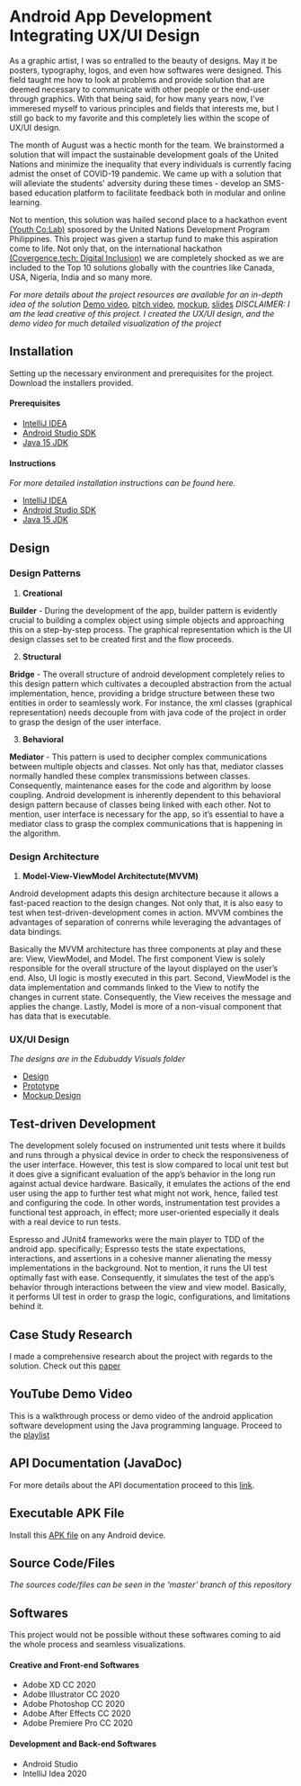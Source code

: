 # Android App Development Integrating UX/UI Design
As a graphic artist, I was so entralled to the beauty of designs. May it be posters, typography, logos, and even how softwares were designed. This field taught me how to look at problems and provide solution that are deemed necessary to communicate with other people or the end-user through graphics. With that being said, for how many years now, I've immeresed myself to various principles and fields that interests me, but I still go back to my favorite and this completely lies within the scope of UX/UI design.

The month of August was a hectic month for the team. We brainstormed a solution that will impact the sustainable development goals of the United Nations and minimize the inequality that every individuals is currently facing admist the onset of COVID-19 pandemic. We came up with a solution that will alleviate the students' adversity during these times - develop an SMS-based education platform to facilitate feedback both in modular and online learning.

Not to mention, this solution was hailed second place to a hackathon event [(Youth Co:Lab)](https://www.facebook.com/undp.ph/posts/3580525985336017) sposored by the United Nations Development Program Philippines. This project was given a startup fund to make this aspiration come to life. Not only that, on the international hackathon [(Covergence.tech: Digital Inclusion)](https://drive.google.com/file/d/1GRnalWs-g3-fixTQcqy3pgx9Q4daMdkU/view?usp=sharing) we are completely shocked as we are included to the Top 10 solutions globally with the countries like Canada, USA, Nigeria, India and so many more.

*For more details about the project resources are available for an in-depth idea of the solution* [Demo video](https://www.youtube.com/watch?v=5VZv7o7UUl0&feature=youtu.be), [pitch video](https://drive.google.com/file/d/1rNbLFswEMwGXKCVd7Cbl_LMib8R2XJQD/view?usp=sharing), [mockup](https://drive.google.com/file/d/1Ng7uVhtFaZ64ibE-0vkJkKFkNMHcJ2Kt/view?usp=sharing), [slides](https://drive.google.com/file/d/1wvfytuz3aLI7IqcouSS85nMs4521nFxS/view?usp=sharing) *DISCLAIMER: I am the lead creative of this project. I created the UX/UI design, and the demo video for much detailed visualization of the project*


## Installation
Setting up the necessary environment and prerequisites for the project. Download the installers provided.

#### Prerequisites
- [IntelliJ IDEA](https://www.jetbrains.com/idea/download/#section=windows)
- [Android Studio SDK](https://developer.android.com/studio?authuser=1)
- [Java 15 JDK](https://www.oracle.com/java/technologies/javase-jdk15-downloads.html)

#### Instructions
*For more detailed installation instructions can be found here.*
- [IntelliJ IDEA](https://www.jetbrains.com/help/idea/installation-guide.html)
- [Android Studio SDK](https://guides.codepath.com/android/Installing-Android-SDK-Tools)
- [Java 15 JDK](https://docs.oracle.com/en/java/javase/15/install/overview-jdk-installation.html#GUID-8677A77F-231A-40F7-98B9-1FD0B48C346A)

## Design

### Design Patterns
1. **Creational**

**Builder** - During the development of the app, builder pattern is evidently crucial to building a complex object using simple objects and approaching this on a step-by-step process. The graphical representation which is the UI design classes set to be created first and the flow proceeds.

2. **Structural**

**Bridge** - The overall structure of android development completely relies to this design pattern which cultivates a decoupled abstraction from the actual implementation, hence, providing a bridge structure between these two entities in order to seamlessly work. For instance, the xml classes (graphical representation) needs decouple from with java code of the project in order to grasp the design of the user interface.

3. **Behavioral**

**Mediator** - This pattern is used to decipher complex communications between multiple objects and classes. Not only has that, mediator classes normally handled these complex transmissions between classes. Consequently, maintenance eases for the code and algorithm by loose coupling. Android development is inherently dependent to this behavioral design pattern because of classes being linked with each other. Not to mention, user interface is necessary for the app, so it’s essential to have a mediator class to grasp the complex communications that is happening in the algorithm.

### Design Architecture
1. **Model-View-ViewModel Architectute(MVVM)**

Android development adapts this design architecture because it allows a fast-paced reaction to the design changes. Not only that, it is also easy to test when test-driven-development comes in action. MVVM combines the advantages of separation of conrerns while leveraging the advantages of data bindings.

Basically the MVVM architecture has three components at play and these are: View, ViewModel, and Model. The first component View is solely responsible for the overall structure of the layout displayed on the user’s end. Also, UI logic is mostly executed in this part. Second, ViewModel is the data implementation and commands linked to the View to notify the changes in current state. Consequently, the View receives the message and applies the change. Lastly, Model is more of a non-visual component that has data that is executable.

### UX/UI Design
*The designs are in the Edubuddy Visuals folder*
- [Design](https://drive.google.com/file/d/1PccyYLVzHZxm3GJ8LHilgtDDQRSFljLi/view?usp=sharing)
- [Prototype](https://drive.google.com/file/d/1xJyggVdY3h7j_IfKaVPFiCuGmqhtR558/view?usp=sharing)
- [Mockup Design](https://drive.google.com/file/d/1Ng7uVhtFaZ64ibE-0vkJkKFkNMHcJ2Kt/view?usp=sharing)

## Test-driven Development
The development solely focused on instrumented unit tests where it builds and runs through a physical device in order to check the responsiveness of the user interface. However, this test is slow compared to local unit test but it does give a significant evaluation of the app’s behavior in the long run against actual device hardware. Basically, it emulates the actions of the end user using the app to further test what might not work, hence, failed test and configuring the code. In other words, instrumentation test provides a functional test approach, in effect; more user-oriented especially it deals with a real device to run tests.

Espresso and JUnit4 frameworks were the main player to TDD of the android app. specifically; Espresso tests the state expectations, interactions, and assertions in a cohesive manner alienating the messy implementations in the background. Not to mention, it runs the UI test optimally fast with ease. Consequently, it simulates the test of the app’s behavior through interactions between the view and view model. Basically, it performs UI test in order to grasp the logic, configurations, and limitations behind it.

## Case Study Research
I made a comprehensive research about the project with regards to the solution. Check out this [paper](https://drive.google.com/file/d/12O708BrfVdLXF07z49t4bjnO2FDxx-Xu/view?usp=sharing)

## YouTube Demo Video
This is a walkthrough process or demo video of the android application software development using the Java programming language. Proceed to the [playlist](https://youtube.com/playlist?list=PL0kq_HLCMKPkUenvoOIrlWuA6qlhD_Q-b)

## API Documentation (JavaDoc)
For more details about the API documentation proceed to this [link](https://drive.google.com/drive/folders/1HXifZVwPhdBfY0wyrJrYm12Wg7KeJNrh?usp=sharing).

## Executable APK File
Install this [APK file](https://drive.google.com/file/d/1zUcZ2S9vp1UCr_bkNgsDOc_QI-H1mhnw/view?usp=sharing) on any Android device. 

## Source Code/Files
*The sources code/files can be seen in the 'master' branch of this repository*

## Softwares
This project would not be possible without these softwares coming to aid the whole process and seamless visualizations.

#### Creative and Front-end Softwares
- Adobe XD CC 2020
- Adobe Illustrator CC 2020
- Adobe Photoshop CC 2020
- Adobe After Effects CC 2020
- Adobe Premiere Pro CC 2020

#### Development and Back-end Softwares
- Android Studio
- IntelliJ Idea 2020
